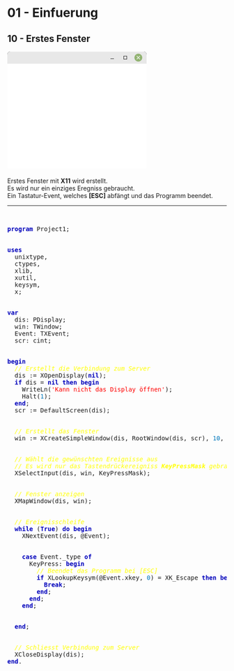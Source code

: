 <html>
    <b><h1>01 - Einfuerung</h1></b>
    <b><h2>10 - Erstes Fenster</h2></b>
<img src="image.png" alt="Selfhtml"><br><br>
Erstes Fenster mit <b>X11</b> wird erstellt.<br>
Es wird nur ein einziges Eregniss gebraucht.<br>
Ein Tastatur-Event, welches <b>[ESC]</b> abfängt und das Programm beendet.<br>
<hr><br>
<pre><code=pascal><b><font color="0000BB">program</font></b> Project1;
<br>
<b><font color="0000BB">uses</font></b>
  unixtype,
  ctypes,
  xlib,
  xutil,
  keysym,
  x;
<br>
<b><font color="0000BB">var</font></b>
  dis: PDisplay;
  win: TWindow;
  Event: TXEvent;
  scr: cint;
<br>
<b><font color="0000BB">begin</font></b>
  <i><font color="#FFFF00">// Erstellt die Verbindung zum Server</font></i>
  dis := XOpenDisplay(<b><font color="0000BB">nil</font></b>);
  <b><font color="0000BB">if</font></b> dis = <b><font color="0000BB">nil</font></b> <b><font color="0000BB">then</font></b> <b><font color="0000BB">begin</font></b>
    WriteLn(<font color="#FF0000">'Kann nicht das Display öffnen'</font>);
    Halt(<font color="#0077BB">1</font>);
  <b><font color="0000BB">end</font></b>;
  scr := DefaultScreen(dis);
<br>
  <i><font color="#FFFF00">// Erstellt das Fenster</font></i>
  win := XCreateSimpleWindow(dis, RootWindow(dis, scr), <font color="#0077BB">10</font>, <font color="#0077BB">10</font>, <font color="#0077BB">320</font>, <font color="#0077BB">240</font>, <font color="#0077BB">1</font>, BlackPixel(dis, scr), WhitePixel(dis, scr));
<br>
  <i><font color="#FFFF00">// Wählt die gewünschten Ereignisse aus</font></i>
  <i><font color="#FFFF00">// Es wird nur das Tastendrückereigniss <b>KeyPressMask</b> gebraucht.</font></i>
  XSelectInput(dis, win, KeyPressMask);
<br>
  <i><font color="#FFFF00">// Fenster anzeigen</font></i>
  XMapWindow(dis, win);
<br>
  <i><font color="#FFFF00">// Ereignisschleife</font></i>
  <b><font color="0000BB">while</font></b> (<b><font color="0000BB">True</font></b>) <b><font color="0000BB">do</font></b> <b><font color="0000BB">begin</font></b>
    XNextEvent(dis, @Event);
<br>
    <b><font color="0000BB">case</font></b> Event._type <b><font color="0000BB">of</font></b>
      KeyPress: <b><font color="0000BB">begin</font></b>
        <i><font color="#FFFF00">// Beendet das Programm bei [ESC]</font></i>
        <b><font color="0000BB">if</font></b> XLookupKeysym(@Event.xkey, <font color="#0077BB">0</font>) = XK_Escape <b><font color="0000BB">then</font></b> <b><font color="0000BB">begin</font></b>
          <b><font color="0000BB">Break</font></b>;
        <b><font color="0000BB">end</font></b>;
      <b><font color="0000BB">end</font></b>;
    <b><font color="0000BB">end</font></b>;
<br>
  <b><font color="0000BB">end</font></b>;
<br>
  <i><font color="#FFFF00">// Schliesst Verbindung zum Server</font></i>
  XCloseDisplay(dis);
<b><font color="0000BB">end</font></b>.</code></pre>
<br>
</html>

